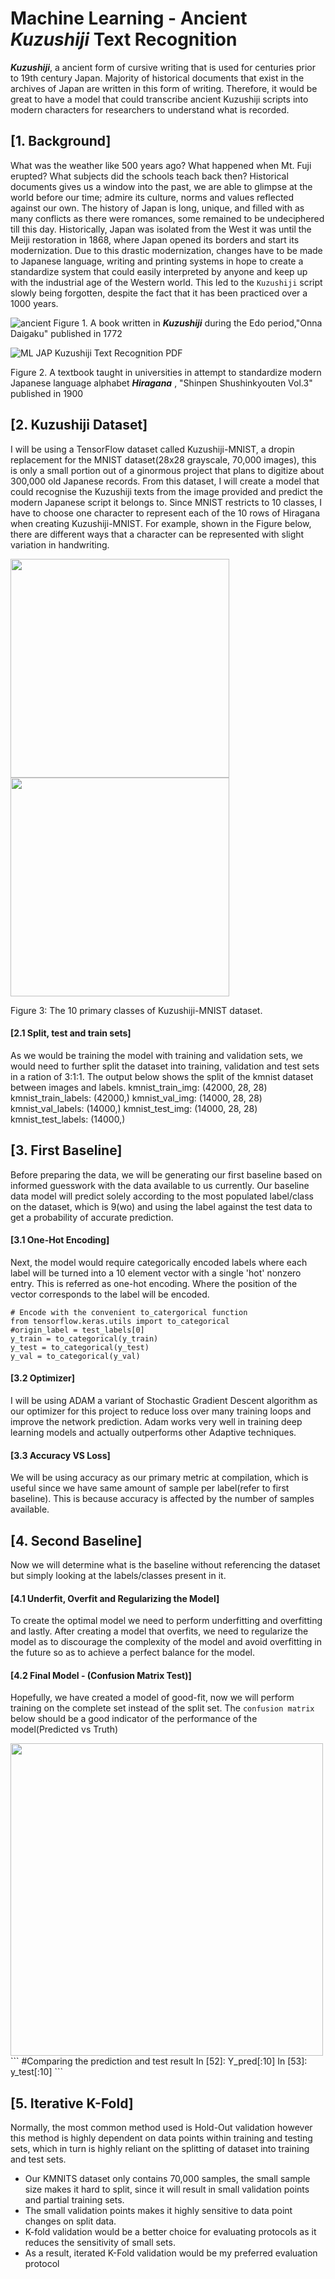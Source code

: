 # Machine Learning - Ancient *Kuzushiji* Text Recognition
***Kuzushiji***, a ancient form of cursive writing that is used for centuries prior to 19th century Japan. Majority of historical documents that exist in the archives of Japan are written in this form of writing. Therefore, it would be great to have a model that could transcribe ancient Kuzushiji scripts into modern characters for researchers to understand what is recorded.


## [1. Background]
What was the weather like 500 years ago? What happened when Mt. Fuji erupted? What subjects did the schools teach back then? Historical documents gives us a window into the past, we are able to glimpse at the world before our time; admire its culture, norms and values reflected against our own. The history of Japan is long, unique, and filled with as many conflicts as there were romances, some remained to be undeciphered till this day. Historically, Japan was isolated from the West it was until the Meiji restoration in 1868, where Japan opened its borders and start its modernization. Due to this drastic modernization, changes have to be made to Japanese language, writing and printing systems in hope to create a standardize system that could easily interpreted by anyone and keep up with the industrial age of the Western world. This led to the `Kuzushiji` script slowly being forgotten, despite the fact that it has been practiced over a 1000 years.

![ancient](https://github.com/RoninSanta/Machine_Learning-Classical_JAP_Literature_Text_Recognition/assets/109457795/86171251-6ded-4340-8b5c-5caae431d682)
Figure 1. A book written in ***Kuzushiji*** during the Edo period,"Onna Daigaku" published in 1772

![ML JAP Kuzushiji Text Recognition PDF](https://github.com/RoninSanta/Machine_Learning-Classical_JAP_Literature_Text_Recognition/assets/109457795/02556fcb-f6f8-4e88-a2e8-ecc593934c5d)

Figure 2. A textbook taught in universities in attempt to standardize modern Japanese language alphabet ***Hiragana*** , "Shinpen Shushinkyouten Vol.3" published in 1900


## [2. Kuzushiji Dataset]
I will be using a TensorFlow dataset called Kuzushiji-MNIST, a dropin replacement for the MNIST dataset(28x28 grayscale, 70,000 images), this is only a small portion out of a ginormous project that plans to digitize about 300,000 old Japanese records. From this dataset, I will create a model that could recognise the
Kuzushiji texts from the image provided and predict the modern Japanese script it belongs to. Since MNIST restricts to 10 classes, I have to choose one character to represent each of the 10 rows of Hiragana when creating Kuzushiji-MNIST. For example, shown in the Figure below, there are different ways that a character can be represented with slight variation in handwriting.

<img src="https://github.com/RoninSanta/Machine_Learning-Classical_JAP_Literature_Text_Recognition/assets/109457795/bea74f50-91d6-4bfa-90a7-aeb02ece7811" width="350" height="350">
<img src="https://github.com/RoninSanta/Machine_Learning-Classical_JAP_Literature_Text_Recognition/assets/109457795/9021d2a1-5690-46b0-b316-fb01e0033dc8" width="350" height="350">

Figure 3: The 10 primary classes of Kuzushiji-MNIST dataset.

#### [2.1 Split, test and train sets]
As we would be training the model with training and validation sets, we would need to further split the dataset into training, validation and test sets in a ration of 3:1:1. The output below shows the split of the kmnist dataset between images and labels.
kmnist_train_img: (42000, 28, 28)
kmnist_train_labels: (42000,)
kmnist_val_img: (14000, 28, 28)
kmnist_val_labels: (14000,)
kmnist_test_img: (14000, 28, 28)
kmnist_test_labels: (14000,)

## [3. First Baseline]
Before preparing the data, we will be generating our first baseline based on informed guesswork with the data available to us currently. Our baseline data model will predict solely according to the most populated label/class on the dataset, which is 9(wo) and using the label against the test data to get a probability of accurate prediction.

#### [3.1 One-Hot Encoding]
Next, the model would require categorically encoded labels where each label will be turned into a 10 element vector with a single 'hot' nonzero entry. This is referred as one-hot encoding. Where the position of the vector corresponds to the label will be encoded.

```
# Encode with the convenient to_catergorical function
from tensorflow.keras.utils import to_categorical
#origin_label = test_labels[0]
y_train = to_categorical(y_train)
y_test = to_categorical(y_test)
y_val = to_categorical(y_val)
```

#### [3.2 Optimizer]
I will be using ADAM a variant of Stochastic Gradient Descent algorithm as our optimizer for this project to reduce loss over many training loops and improve the network prediction. Adam  works very well in training deep learning models and actually outperforms other Adaptive techniques.

#### [3.3 Accuracy VS Loss]
We will be using accuracy as our primary metric at compilation, which is useful since we have same amount of sample per label(refer to first baseline). This is because accuracy is affected by the number of samples available.


## [4. Second Baseline]
Now we will determine what is the baseline without referencing the dataset but simply looking at the labels/classes present in it.

#### [4.1 Underfit, Overfit and Regularizing the Model]
To create the optimal model we need to perform underfitting and overfitting and lastly. After creating a model that overfits, we need to regularize the model as to discourage the complexity of the model and avoid overfitting in the future so as to achieve a perfect balance for the model.

#### [4.2 Final Model - (Confusion Matrix Test)]
Hopefully, we have created a model of good-fit, now we will perform training on the complete set instead of the split set. The `confusion matrix` below should be a good indicator of the performance of the model(Predicted vs Truth)

<img src="https://github.com/RoninSanta/Machine_Learning-Classical_JAP_Literature_Text_Recognition/assets/109457795/07360837-087f-4a34-a14a-61b4992b8d6a" width="500" height="500">
```
#Comparing the prediction and test result
In [52]: Y_pred[:10]
In [53]: y_test[:10]
```


## [5. Iterative K-Fold]
Normally, the most common method used is Hold-Out validation however this method is highly dependent on data points within training and testing sets, which in turn is highly reliant on the splitting of dataset into training and test sets.

- Our KMNITS dataset only contains 70,000 samples, the small sample size makes it hard to split, since it will result in small validation points and partial training sets.
- The small validation points makes it highly sensitive to data point changes on split data.
- K-fold validation would be a better choice for evaluating protocols as it reduces the sensitivity of small sets.
- As a result, iterated K-Fold validation would be my preferred evaluation protocol
